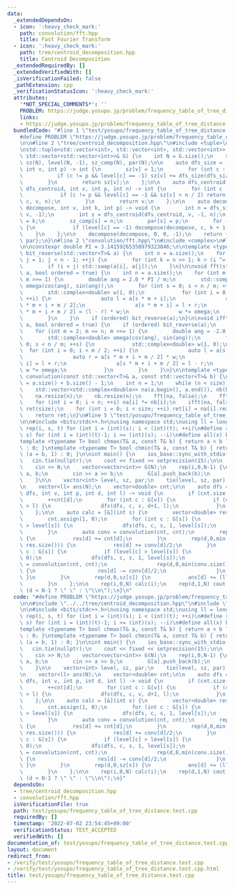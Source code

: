```yaml
---
data:
  _extendedDependsOn:
  - icon: ':heavy_check_mark:'
    path: convolution/fft.hpp
    title: Fast Fourier Transform
  - icon: ':heavy_check_mark:'
    path: tree/centroid_decomposition.hpp
    title: Centroid Decomposition
  _extendedRequiredBy: []
  _extendedVerifiedWith: []
  _isVerificationFailed: false
  _pathExtension: cpp
  _verificationStatusIcon: ':heavy_check_mark:'
  attributes:
    '*NOT_SPECIAL_COMMENTS*': ''
    PROBLEM: https://judge.yosupo.jp/problem/frequency_table_of_tree_distance
    links:
    - https://judge.yosupo.jp/problem/frequency_table_of_tree_distance
  bundledCode: "#line 1 \"test/yosupo/frequency_table_of_tree_distance.test.cpp\"\n\
    #define PROBLEM \"https://judge.yosupo.jp/problem/frequency_table_of_tree_distance\"\
    \n\n#line 2 \"tree/centroid_decomposition.hpp\"\n#include <tuple>\n#include <vector>\n\
    \nstd::tuple<std::vector<int>, std::vector<int>, std::vector<int>> centroid_decomposition(const\
    \ std::vector<std::vector<int>>& G) {\n    int N = G.size();\n    std::vector<int>\
    \ sz(N), level(N, -1), sz_comp(N), par(N);\n\n    auto dfs_size = [&](auto& dfs_size,\
    \ int v, int p) -> int {\n        sz[v] = 1;\n        for (int c : G[v]) {\n \
    \           if (c != p && level[c] == -1) sz[v] += dfs_size(dfs_size, c, v);\n\
    \        }\n        return sz[v];\n    };\n\n    auto dfs_centroid = [&](auto&\
    \ dfs_centroid, int v, int p, int n) -> int {\n        for (int c : G[v]) {\n\
    \            if (c != p && level[c] == -1 && sz[c] > n / 2) return dfs_centroid(dfs_centroid,\
    \ c, v, n);\n        }\n        return v;\n    };\n\n    auto decompose = [&](auto&\
    \ decompose, int v, int k, int p) -> void {\n        int n = dfs_size(dfs_size,\
    \ v, -1);\n        int s = dfs_centroid(dfs_centroid, v, -1, n);\n        level[s]\
    \ = k;\n        sz_comp[s] = n;\n        par[s] = p;\n        for (int c : G[s])\
    \ {\n            if (level[c] == -1) decompose(decompose, c, k + 1, s);\n    \
    \    }\n    };\n\n    decompose(decompose, 0, 0, -1);\n    return {level, sz_comp,\
    \ par};\n}\n#line 2 \"convolution/fft.hpp\"\n#include <complex>\n#line 4 \"convolution/fft.hpp\"\
    \n\nconstexpr double PI = 3.14159265358979323846;\n\ntemplate <typename T>\nvoid\
    \ bit_reverse(std::vector<T>& a) {\n    int n = a.size();\n    for (int i = 0,\
    \ j = 1; j < n - 1; ++j) {\n        for (int k = n >> 1; k > (i ^= k); k >>= 1);\n\
    \        if (i < j) std::swap(a[i], a[j]);\n    }\n}\n\nvoid fft(std::vector<std::complex<double>>&\
    \ a, bool ordered = true) {\n    int n = a.size();\n    for (int m = n; m > 1;\
    \ m >>= 1) {\n        double ang = 2.0 * PI / m;\n        std::complex<double>\
    \ omega(cos(ang), sin(ang));\n        for (int s = 0; s < n / m; ++s) {\n    \
    \        std::complex<double> w(1, 0);\n            for (int i = 0; i < m / 2;\
    \ ++i) {\n                auto l = a[s * m + i];\n                auto r = a[s\
    \ * m + i + m / 2];\n                a[s * m + i] = l + r;\n                a[s\
    \ * m + i + m / 2] = (l - r) * w;\n                w *= omega;\n            }\n\
    \        }\n    }\n    if (ordered) bit_reverse(a);\n}\n\nvoid ifft(std::vector<std::complex<double>>&\
    \ a, bool ordered = true) {\n    if (ordered) bit_reverse(a);\n    int n = a.size();\n\
    \    for (int m = 2; m <= n; m <<= 1) {\n        double ang = -2.0 * PI / m;\n\
    \        std::complex<double> omega(cos(ang), sin(ang));\n        for (int s =\
    \ 0; s < n / m; ++s) {\n            std::complex<double> w(1, 0);\n          \
    \  for (int i = 0; i < m / 2; ++i) {\n                auto l = a[s * m + i];\n\
    \                auto r = a[s * m + i + m / 2] * w;\n                a[s * m +\
    \ i] = l + r;\n                a[s * m + i + m / 2] = l - r;\n               \
    \ w *= omega;\n            }\n        }\n    }\n}\n\ntemplate <typename T>\nstd::vector<double>\
    \ convolution(const std::vector<T>& a, const std::vector<T>& b) {\n    int size\
    \ = a.size() + b.size() - 1;\n    int n = 1;\n    while (n < size) n <<= 1;\n\
    \    std::vector<std::complex<double>> na(a.begin(), a.end()), nb(b.begin(), b.end());\n\
    \    na.resize(n);\n    nb.resize(n);\n    fft(na, false);\n    fft(nb, false);\n\
    \    for (int i = 0; i < n; ++i) na[i] *= nb[i];\n    ifft(na, false);\n    std::vector<double>\
    \ ret(size);\n    for (int i = 0; i < size; ++i) ret[i] = na[i].real() / n;\n\
    \    return ret;\n}\n#line 5 \"test/yosupo/frequency_table_of_tree_distance.test.cpp\"\
    \n\n#include <bits/stdc++.h>\nusing namespace std;\nusing ll = long long;\n#define\
    \ rep(i, s, t) for (int i = (int)(s); i < (int)(t); ++i)\n#define revrep(i, t,\
    \ s) for (int i = (int)(t)-1; i >= (int)(s); --i)\n#define all(x) begin(x), end(x)\n\
    template <typename T> bool chmax(T& a, const T& b) { return a < b ? (a = b, 1)\
    \ : 0; }\ntemplate <typename T> bool chmin(T& a, const T& b) { return a > b ?\
    \ (a = b, 1) : 0; }\n\nint main() {\n    ios_base::sync_with_stdio(false);\n \
    \   cin.tie(nullptr);\n    cout << fixed << setprecision(15);\n\n    int N;\n\
    \    cin >> N;\n    vector<vector<int>> G(N);\n    rep(i,0,N-1) {\n        int\
    \ a, b;\n        cin >> a >> b;\n        G[a].push_back(b);\n        G[b].push_back(a);\n\
    \    }\n\n    vector<int> level, sz, par;\n    tie(level, sz, par) = centroid_decomposition(G);\n\
    \n    vector<ll> ans(N);\n    vector<double> cnt;\n\n    auto dfs = [&](auto&\
    \ dfs, int v, int p, int d, int l) -> void {\n        if (cnt.size() <= d) cnt.push_back(0);\n\
    \        ++cnt[d];\n        for (int c : G[v]) {\n            if (c != p && level[c]\
    \ > l) {\n                dfs(dfs, c, v, d+1, l);\n            }\n        }\n\
    \    };\n\n    auto calc = [&](int s) {\n        vector<double> res(sz[s]);\n\
    \        cnt.assign(1, 0);\n        for (int c : G[s]) {\n            if (level[c]\
    \ > level[s]) {\n                dfs(dfs, c, s, 1, level[s]);\n            }\n\
    \        }\n        auto conv = convolution(cnt, cnt);\n        rep(d,0,cnt.size())\
    \ {\n            res[d] += cnt[d];\n        }\n        rep(d,0,min(conv.size(),\
    \ res.size())) {\n            res[d] += conv[d]/2;\n        }\n        for (int\
    \ c : G[s]) {\n            if (level[c] > level[s]) {\n                cnt.assign(1,\
    \ 0);\n                dfs(dfs, c, s, 1, level[s]);\n                auto conv\
    \ = convolution(cnt, cnt);\n                rep(d,0,min(conv.size(), res.size()))\
    \ {\n                    res[d] -= conv[d]/2;\n                }\n           \
    \ }\n        }\n        rep(d,0,sz[s]) {\n            ans[d] += (ll) round(res[d]);\n\
    \        }\n    };\n\n    rep(i,0,N) calc(i);\n    rep(d,1,N) cout << ans[d] <<\
    \ (d < N-1 ? \" \" : \"\\n\");\n}\n"
  code: "#define PROBLEM \"https://judge.yosupo.jp/problem/frequency_table_of_tree_distance\"\
    \n\n#include \"../../tree/centroid_decomposition.hpp\"\n#include \"../../convolution/fft.hpp\"\
    \n\n#include <bits/stdc++.h>\nusing namespace std;\nusing ll = long long;\n#define\
    \ rep(i, s, t) for (int i = (int)(s); i < (int)(t); ++i)\n#define revrep(i, t,\
    \ s) for (int i = (int)(t)-1; i >= (int)(s); --i)\n#define all(x) begin(x), end(x)\n\
    template <typename T> bool chmax(T& a, const T& b) { return a < b ? (a = b, 1)\
    \ : 0; }\ntemplate <typename T> bool chmin(T& a, const T& b) { return a > b ?\
    \ (a = b, 1) : 0; }\n\nint main() {\n    ios_base::sync_with_stdio(false);\n \
    \   cin.tie(nullptr);\n    cout << fixed << setprecision(15);\n\n    int N;\n\
    \    cin >> N;\n    vector<vector<int>> G(N);\n    rep(i,0,N-1) {\n        int\
    \ a, b;\n        cin >> a >> b;\n        G[a].push_back(b);\n        G[b].push_back(a);\n\
    \    }\n\n    vector<int> level, sz, par;\n    tie(level, sz, par) = centroid_decomposition(G);\n\
    \n    vector<ll> ans(N);\n    vector<double> cnt;\n\n    auto dfs = [&](auto&\
    \ dfs, int v, int p, int d, int l) -> void {\n        if (cnt.size() <= d) cnt.push_back(0);\n\
    \        ++cnt[d];\n        for (int c : G[v]) {\n            if (c != p && level[c]\
    \ > l) {\n                dfs(dfs, c, v, d+1, l);\n            }\n        }\n\
    \    };\n\n    auto calc = [&](int s) {\n        vector<double> res(sz[s]);\n\
    \        cnt.assign(1, 0);\n        for (int c : G[s]) {\n            if (level[c]\
    \ > level[s]) {\n                dfs(dfs, c, s, 1, level[s]);\n            }\n\
    \        }\n        auto conv = convolution(cnt, cnt);\n        rep(d,0,cnt.size())\
    \ {\n            res[d] += cnt[d];\n        }\n        rep(d,0,min(conv.size(),\
    \ res.size())) {\n            res[d] += conv[d]/2;\n        }\n        for (int\
    \ c : G[s]) {\n            if (level[c] > level[s]) {\n                cnt.assign(1,\
    \ 0);\n                dfs(dfs, c, s, 1, level[s]);\n                auto conv\
    \ = convolution(cnt, cnt);\n                rep(d,0,min(conv.size(), res.size()))\
    \ {\n                    res[d] -= conv[d]/2;\n                }\n           \
    \ }\n        }\n        rep(d,0,sz[s]) {\n            ans[d] += (ll) round(res[d]);\n\
    \        }\n    };\n\n    rep(i,0,N) calc(i);\n    rep(d,1,N) cout << ans[d] <<\
    \ (d < N-1 ? \" \" : \"\\n\");\n}"
  dependsOn:
  - tree/centroid_decomposition.hpp
  - convolution/fft.hpp
  isVerificationFile: true
  path: test/yosupo/frequency_table_of_tree_distance.test.cpp
  requiredBy: []
  timestamp: '2022-07-02 23:54:45+09:00'
  verificationStatus: TEST_ACCEPTED
  verifiedWith: []
documentation_of: test/yosupo/frequency_table_of_tree_distance.test.cpp
layout: document
redirect_from:
- /verify/test/yosupo/frequency_table_of_tree_distance.test.cpp
- /verify/test/yosupo/frequency_table_of_tree_distance.test.cpp.html
title: test/yosupo/frequency_table_of_tree_distance.test.cpp
---
```

